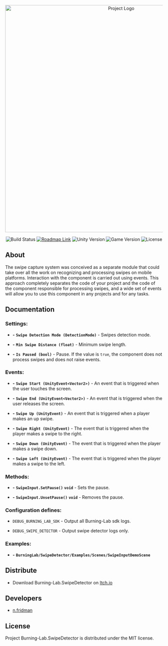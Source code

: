 <p align="center">
      <img src="https://i.ibb.co/WWFP44j/Git-Hub-Logo.png" alt="Project Logo" width="726">
</p>

<p align="center">
    <img src="https://build.burning-lab.com/app/rest/builds/buildType:UnitySwipeInput_ProductionBuildAndPublish/statusIcon" alt="Build Status">
    <a href="https://n-fridman.myjetbrains.com/youtrack/agiles/121-18/current"><img src="https://img.shields.io/badge/Roadmap-YouTrack-orange" alt="Roadmap Link"></a>
    <img src="https://img.shields.io/badge/Engine-2020.3-blueviolet" alt="Unity Version">
    <img src="https://img.shields.io/badge/Version-1.0.3-blue" alt="Game Version">
    <img src="https://img.shields.io/badge/License-MIT-success" alt="License">
</p>

## About

The swipe capture system was conceived as a separate module that could take over all the work on recognizing and processing swipes on mobile platforms. Interaction with the component is carried out using events. This approach completely separates the code of your project and the code of the component responsible for processing swipes, and a wide set of events will allow you to use this component in any projects and for any tasks.

## Documentation

### Settings:
- **-** **`Swipe Detection Mode (DetectionMode)`** - Swipes detection mode.

- **-** **`Min Swipe Distance (float)`** - Minimum swipe length.

- **-** **`Is Paused (bool)`** - Pause. If the value is `true`, the component does not process swipes and does not raise events.

### Events:
- **-** **`Swipe Start (UnityEvent<Vector2>)`** - An event that is triggered when the user touches the screen.

- **-** **`Swipe End (UnityEvent<Vector2>)`** - An event that is triggered when the user releases the screen.

- **-** **`Swipe Up (UnityEvent)`** - An event that is triggered when a player makes an up swipe.

- **-** **`Swipe Right (UnityEvent)`** - The event that is triggered when the player makes a swipe to the right.

- **-** **`Swipe Down (UnityEvent)`** - The event that is triggered when the player makes a swipe down.

- **-** **`Swipe Left (UnityEvent)`** - The event that is triggered when the player makes a swipe to the left.

### Methods:
- **-** **`SwipeInput.SetPause()`** **`void`** - Sets the pause.

- **-** **`SwipeInput.UnsetPause()`** **`void`** - Removes the pause.

### Configuration defines:

- `DEBUG_BURNING_LAB_SDK` - Output all Burning-Lab sdk logs.

- `DEBUG_SWIPE_DETECTOR` - Output swipe detector logs only.

### Examples:
- **-** **`BurningLab/SwipeDetector/Examples/Scenes/SwipeInputDemoScene`**

## Distribute

- Download Burning-Lab.SwipeDetector on [Itch.io](https://nfridman.itch.io/goto-apps-swipe-input)

## Developers

- [n.fridman](https://github.com/n-fridman)

## License

Project Burning-Lab.SwipeDetector is distributed under the MIT license.
